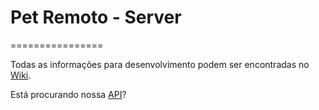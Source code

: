 # Pet Remoto - Server

================


Todas as informações para desenvolvimento podem ser encontradas no [Wiki](Home).

Está procurando nossa [API](API)?
